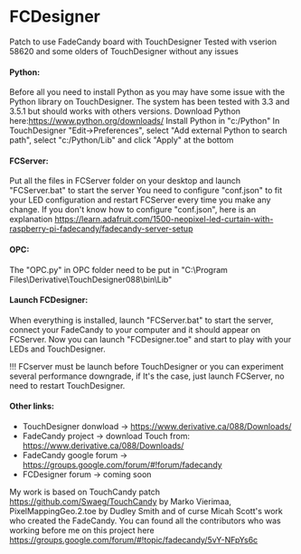 # FCDesigner
Patch to use FadeCandy board with TouchDesigner
Tested with vserion 58620 and some olders of TouchDesigner without any issues

#### Python:
Before all you need to install Python as you may have some issue with the Python library on TouchDesigner. The system has been tested with 3.3 and 3.5.1 but should works with others versions. 
Download Python here:https://www.python.org/downloads/
Install Python in "c:/Python"
In TouchDesigner "Edit->Preferences", select "Add external Python to search path", select "c:/Python/Lib" and click "Apply" at the bottom 

#### FCServer:
Put all the files in FCServer folder on your desktop and launch "FCServer.bat" to start the server
You need to configure "conf.json" to fit your LED configuration and restart FCServer every time you make any change.
If you don't know how to configure "conf.json", here is an explanation https://learn.adafruit.com/1500-neopixel-led-curtain-with-raspberry-pi-fadecandy/fadecandy-server-setup

#### OPC:
The "OPC.py" in OPC folder need to be put in "C:\Program Files\Derivative\TouchDesigner088\bin\Lib"

#### Launch FCDesigner:
When everything is installed, launch "FCServer.bat" to start the server, connect your FadeCandy to your computer and it should appear on FCServer.
Now you can launch "FCDesigner.toe" and start to play with your LEDs and TouchDesigner.

!!! FCserver must be launch before TouchDesigner or you can experiment several performance downgrade, if It's the case, just launch FCServer, no need to restart TouchDesigner. 

#### Other links: 
- TouchDesigner donwload -> https://www.derivative.ca/088/Downloads/
- FadeCandy project -> download Touch from: https://www.derivative.ca/088/Downloads/
- FadeCandy google forum -> https://groups.google.com/forum/#!forum/fadecandy
- FCDesigner forum -> coming soon

My work is based on TouchCandy patch https://github.com/Swaeg/TouchCandy by Marko Vierimaa, PixelMappingGeo.2.toe by Dudley Smith and of curse Micah Scott's work who created the FadeCandy. You can found all the contributors who was working before me on this project here https://groups.google.com/forum/#!topic/fadecandy/5vY-NFpYs6c
